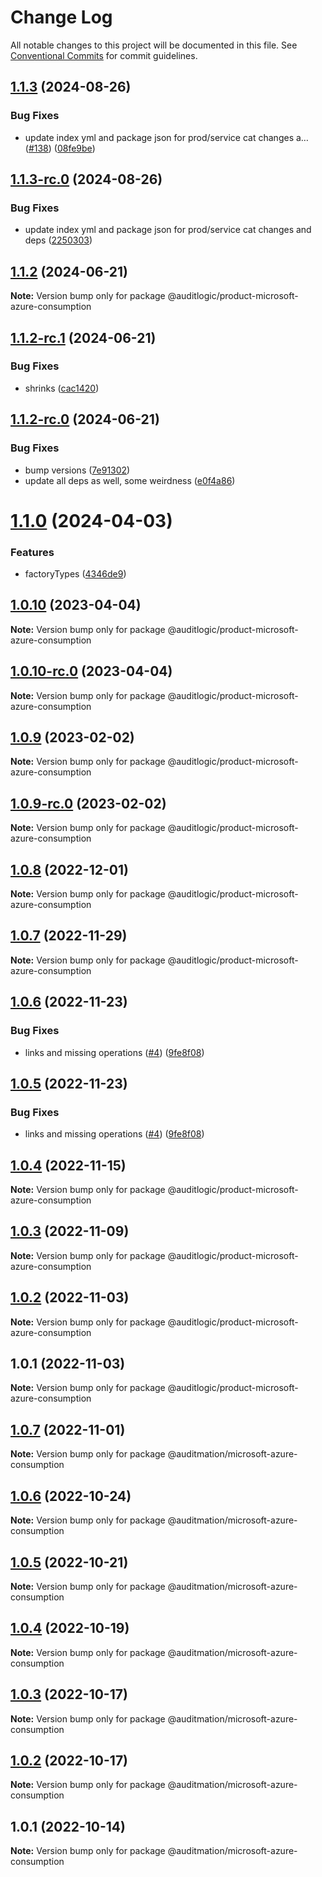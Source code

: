 # Change Log

All notable changes to this project will be documented in this file.
See [Conventional Commits](https://conventionalcommits.org) for commit guidelines.

## [1.1.3](https://github.com/auditlogic/product/compare/@auditlogic/product-microsoft-azure-consumption@1.1.2...@auditlogic/product-microsoft-azure-consumption@1.1.3) (2024-08-26)


### Bug Fixes

* update index yml and package json for prod/service cat changes a… ([#138](https://github.com/auditlogic/product/issues/138)) ([08fe9be](https://github.com/auditlogic/product/commit/08fe9beb1c8457462a19bc69caa02e6212d97e1a))





## [1.1.3-rc.0](https://github.com/auditlogic/product/compare/@auditlogic/product-microsoft-azure-consumption@1.1.2...@auditlogic/product-microsoft-azure-consumption@1.1.3-rc.0) (2024-08-26)


### Bug Fixes

* update index yml and package json for prod/service cat changes and deps ([2250303](https://github.com/auditlogic/product/commit/225030363a363608240135b7ebed386b28f01e4b))





## [1.1.2](https://github.com/auditlogic/product/compare/@auditlogic/product-microsoft-azure-consumption@1.1.2-rc.1...@auditlogic/product-microsoft-azure-consumption@1.1.2) (2024-06-21)

**Note:** Version bump only for package @auditlogic/product-microsoft-azure-consumption





## [1.1.2-rc.1](https://github.com/auditlogic/product/compare/@auditlogic/product-microsoft-azure-consumption@1.1.2-rc.0...@auditlogic/product-microsoft-azure-consumption@1.1.2-rc.1) (2024-06-21)


### Bug Fixes

* shrinks ([cac1420](https://github.com/auditlogic/product/commit/cac14200fefcd8183ab69fe89a47bd3f70f563e9))





## [1.1.2-rc.0](https://github.com/auditlogic/product/compare/@auditlogic/product-microsoft-azure-consumption@1.1.0...@auditlogic/product-microsoft-azure-consumption@1.1.2-rc.0) (2024-06-21)


### Bug Fixes

* bump versions ([7e91302](https://github.com/auditlogic/product/commit/7e913023b8b312150ed7762c32fbbe616be71de5))
* update all deps as well, some weirdness ([e0f4a86](https://github.com/auditlogic/product/commit/e0f4a864714e2d3de6bbf3da014d5312fe53be2f))





# [1.1.0](https://github.com/auditlogic/product/compare/@auditlogic/product-microsoft-azure-consumption@1.0.10...@auditlogic/product-microsoft-azure-consumption@1.1.0) (2024-04-03)


### Features

* factoryTypes ([4346de9](https://github.com/auditlogic/product/commit/4346de92693aee892fccf725338ffc7b80ab182b))





## [1.0.10](https://github.com/auditlogic/product/compare/@auditlogic/product-microsoft-azure-consumption@1.0.9...@auditlogic/product-microsoft-azure-consumption@1.0.10) (2023-04-04)

**Note:** Version bump only for package @auditlogic/product-microsoft-azure-consumption





## [1.0.10-rc.0](https://github.com/auditlogic/product/compare/@auditlogic/product-microsoft-azure-consumption@1.0.9...@auditlogic/product-microsoft-azure-consumption@1.0.10-rc.0) (2023-04-04)

**Note:** Version bump only for package @auditlogic/product-microsoft-azure-consumption





## [1.0.9](https://github.com/auditlogic/product/compare/@auditlogic/product-microsoft-azure-consumption@1.0.8...@auditlogic/product-microsoft-azure-consumption@1.0.9) (2023-02-02)

**Note:** Version bump only for package @auditlogic/product-microsoft-azure-consumption





## [1.0.9-rc.0](https://github.com/auditlogic/product/compare/@auditlogic/product-microsoft-azure-consumption@1.0.8...@auditlogic/product-microsoft-azure-consumption@1.0.9-rc.0) (2023-02-02)

**Note:** Version bump only for package @auditlogic/product-microsoft-azure-consumption





## [1.0.8](https://github.com/auditlogic/product/compare/@auditlogic/product-microsoft-azure-consumption@1.0.7...@auditlogic/product-microsoft-azure-consumption@1.0.8) (2022-12-01)

**Note:** Version bump only for package @auditlogic/product-microsoft-azure-consumption





## [1.0.7](https://github.com/auditlogic/product/compare/@auditlogic/product-microsoft-azure-consumption@1.0.6...@auditlogic/product-microsoft-azure-consumption@1.0.7) (2022-11-29)

**Note:** Version bump only for package @auditlogic/product-microsoft-azure-consumption





## [1.0.6](https://github.com/auditlogic/product/compare/@auditlogic/product-microsoft-azure-consumption@1.0.4...@auditlogic/product-microsoft-azure-consumption@1.0.6) (2022-11-23)


### Bug Fixes

* links and missing operations ([#4](https://github.com/auditlogic/product/issues/4)) ([9fe8f08](https://github.com/auditlogic/product/commit/9fe8f08fe7c57fdb79f991ac35bd6ac2e7dcad38))





## [1.0.5](https://github.com/auditlogic/product/compare/@auditlogic/product-microsoft-azure-consumption@1.0.4...@auditlogic/product-microsoft-azure-consumption@1.0.5) (2022-11-23)


### Bug Fixes

* links and missing operations ([#4](https://github.com/auditlogic/product/issues/4)) ([9fe8f08](https://github.com/auditlogic/product/commit/9fe8f08fe7c57fdb79f991ac35bd6ac2e7dcad38))





## [1.0.4](https://github.com/auditlogic/product/compare/@auditlogic/product-microsoft-azure-consumption@1.0.3...@auditlogic/product-microsoft-azure-consumption@1.0.4) (2022-11-15)

**Note:** Version bump only for package @auditlogic/product-microsoft-azure-consumption





## [1.0.3](https://github.com/auditlogic/product/compare/@auditlogic/product-microsoft-azure-consumption@1.0.2...@auditlogic/product-microsoft-azure-consumption@1.0.3) (2022-11-09)

**Note:** Version bump only for package @auditlogic/product-microsoft-azure-consumption





## [1.0.2](https://github.com/auditlogic/product/compare/@auditlogic/product-microsoft-azure-consumption@1.0.1...@auditlogic/product-microsoft-azure-consumption@1.0.2) (2022-11-03)

**Note:** Version bump only for package @auditlogic/product-microsoft-azure-consumption





## 1.0.1 (2022-11-03)

**Note:** Version bump only for package @auditlogic/product-microsoft-azure-consumption





## [1.0.7](https://github.com/auditmation/store-content/compare/@auditmation/microsoft-azure-consumption@1.0.6...@auditmation/microsoft-azure-consumption@1.0.7) (2022-11-01)

**Note:** Version bump only for package @auditmation/microsoft-azure-consumption





## [1.0.6](https://github.com/auditmation/store-content/compare/@auditmation/microsoft-azure-consumption@1.0.5...@auditmation/microsoft-azure-consumption@1.0.6) (2022-10-24)

**Note:** Version bump only for package @auditmation/microsoft-azure-consumption





## [1.0.5](https://github.com/auditmation/store-content/compare/@auditmation/microsoft-azure-consumption@1.0.4...@auditmation/microsoft-azure-consumption@1.0.5) (2022-10-21)

**Note:** Version bump only for package @auditmation/microsoft-azure-consumption





## [1.0.4](https://github.com/auditmation/store-content/compare/@auditmation/microsoft-azure-consumption@1.0.3...@auditmation/microsoft-azure-consumption@1.0.4) (2022-10-19)

**Note:** Version bump only for package @auditmation/microsoft-azure-consumption





## [1.0.3](https://github.com/auditmation/store-content/compare/@auditmation/microsoft-azure-consumption@1.0.2...@auditmation/microsoft-azure-consumption@1.0.3) (2022-10-17)

**Note:** Version bump only for package @auditmation/microsoft-azure-consumption





## [1.0.2](https://github.com/auditmation/store-content/compare/@auditmation/microsoft-azure-consumption@1.0.1...@auditmation/microsoft-azure-consumption@1.0.2) (2022-10-17)

**Note:** Version bump only for package @auditmation/microsoft-azure-consumption





## 1.0.1 (2022-10-14)

**Note:** Version bump only for package @auditmation/microsoft-azure-consumption
